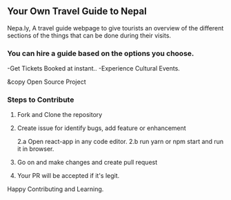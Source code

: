 ## Your Own Travel Guide to Nepal

Nepa.ly, A travel guide webpage to give tourists an overview of the different sections of the things that can be done during their visits.

### You can hire a guide based on the options you choose.

-Get Tickets Booked at instant..
-Experience Cultural Events.

&copy Open Source Project

### Steps to Contribute

1. Fork and Clone the repository
2. Create issue for identify bugs, add feature or enhancement

   2.a Open react-app in any code editor.
   2.b run yarn or npm start and run it in browser.

3. Go on and make changes and create pull request
4. Your PR will be accepted if it's legit.

Happy Contributing and Learning.
